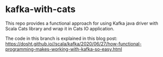 # kafka-with-cats
This repo provides a functional approach for using Kafka java driver with Scala Cats library and wrap it in Cats IO application.

The code in this branch is explained in this blog post: https://dosht.github.io//scala/kafka/2020/06/27/how-functional-programming-makes-working-with-kafka-so-easy.html

